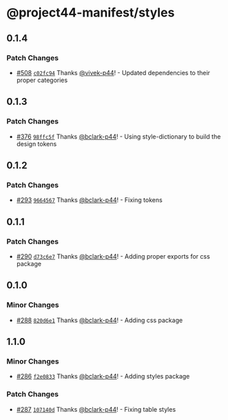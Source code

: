 # @project44-manifest/styles

## 0.1.4

### Patch Changes

- [#508](https://github.com/project44/manifest/pull/508)
  [`c02fc94`](https://github.com/project44/manifest/commit/c02fc94649628c7a80a2074d3fafecbe1722f755)
  Thanks [@vivek-p44](https://github.com/vivek-p44)! - Updated dependencies to their proper
  categories

## 0.1.3

### Patch Changes

- [#376](https://github.com/project44/manifest/pull/376)
  [`98ffc5f`](https://github.com/project44/manifest/commit/98ffc5f42e5d3dca06712f795c96cdd80a0b8bf6)
  Thanks [@bclark-p44](https://github.com/bclark-p44)! - Using style-dictionary to build the design
  tokens

## 0.1.2

### Patch Changes

- [#293](https://github.com/project44/manifest/pull/293)
  [`9664567`](https://github.com/project44/manifest/commit/9664567c5b2cdff9d3275806504c2f93445f2e41)
  Thanks [@bclark-p44](https://github.com/bclark-p44)! - Fixing tokens

## 0.1.1

### Patch Changes

- [#290](https://github.com/project44/manifest/pull/290)
  [`d73c6e7`](https://github.com/project44/manifest/commit/d73c6e79954fe75e10c78bb5a46656293ea8bf46)
  Thanks [@bclark-p44](https://github.com/bclark-p44)! - Adding proper exports for css package

## 0.1.0

### Minor Changes

- [#288](https://github.com/project44/manifest/pull/288)
  [`820d6e1`](https://github.com/project44/manifest/commit/820d6e1e69ba89ac95119e081ca76393c4a4308b)
  Thanks [@bclark-p44](https://github.com/bclark-p44)! - Adding css package

## 1.1.0

### Minor Changes

- [#286](https://github.com/project44/manifest/pull/286)
  [`f2e0833`](https://github.com/project44/manifest/commit/f2e0833c20e45341594ec201036e55229ef554d3)
  Thanks [@bclark-p44](https://github.com/bclark-p44)! - Adding styles package

### Patch Changes

- [#287](https://github.com/project44/manifest/pull/287)
  [`107140d`](https://github.com/project44/manifest/commit/107140d69e20d637e0bbb5647f73f6dd125d14e5)
  Thanks [@bclark-p44](https://github.com/bclark-p44)! - Fixing table styles
